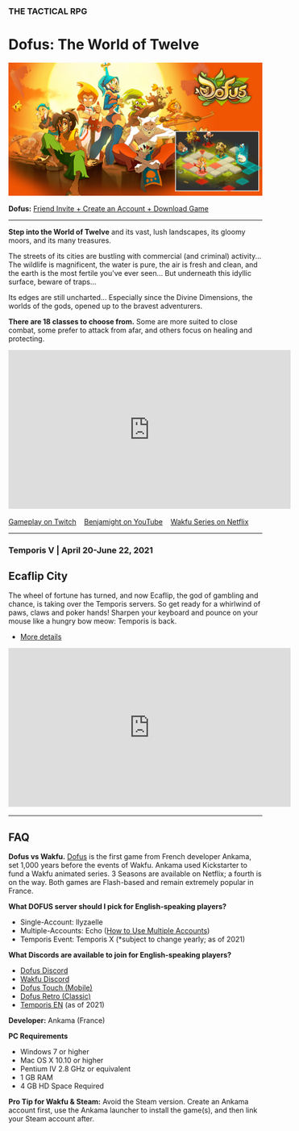 ### THE TACTICAL RPG

# Dofus: The World of Twelve

![Image](/assets/img/dofus-carousel.png)

<i class="fas fa-sign-in-alt"></i> **Dofus:** [Friend Invite + Create an Account + Download Game](http://www.dofus.com/en/play/tethyrplays)

---

**Step into the World of Twelve** and its vast, lush landscapes, its gloomy moors, and its many treasures.

The streets of its cities are bustling with commercial (and criminal) activity... The wildlife is magnificent, the water is pure, the air is fresh and clean, and the earth is the most fertile you've ever seen... But underneath this idyllic surface, beware of traps...

Its edges are still uncharted... Especially since the Divine Dimensions, the worlds of the gods, opened up to the bravest adventurers.

**There are 18 classes to choose from.** Some are more suited to close combat, some prefer to attack from afar, and others focus on healing and protecting.

<p><div class="video-container">
<iframe class="video" width="560" height="315" src="https://www.youtube.com/embed/eBuwY51iB80?controls=0" title="YouTube video player" frameborder="0" allow="accelerometer; autoplay; clipboard-write; encrypted-media; gyroscope; picture-in-picture" allowfullscreen></iframe>
</div></p>

<i class="fas fa-play"></i> [Gameplay on Twitch](https://www.twitch.tv/directory/game/Dofus) &nbsp;&nbsp; <i class="fas fa-play"></i> [Benjamight on YouTube](https://www.youtube.com/channel/UC1oMaFw3aQeg3p2swpGggCg) &nbsp;&nbsp; <i class="fas fa-play"></i> [Wakfu Series on Netflix](https://www.netflix.com/title/80003196)

---

### Temporis V | April 20-June 22, 2021
## Ecaflip City

The wheel of fortune has turned, and now Ecaflip, the god of gambling and chance, is taking over the Temporis servers. So get ready for a whirlwind of paws, claws and poker hands! Sharpen your keyboard and pounce on your mouse like a hungry bow meow: Temporis is back.

- [More details](https://www.dofus.com/en/mmorpg/news/temporis-server)

<p><div class="video-container">
<iframe class="video" width="560" height="315" src="https://www.youtube.com/embed/53ayTAha9J8" title="YouTube video player" frameborder="0" allow="accelerometer; autoplay; clipboard-write; encrypted-media; gyroscope; picture-in-picture" allowfullscreen></iframe>
</div></p>

---

## FAQ

**Dofus vs Wakfu.** [Dofus](http://www.dofus.com/en/play/tethyrplays) is the first game from French developer Ankama, set 1,000 years before the events of Wakfu. Ankama used Kickstarter to fund a Wakfu animated series. 3 Seasons are available on Netflix; a fourth is on the way. Both games are Flash-based and remain extremely popular in France.

**What DOFUS server should I pick for English-speaking players?**
- Single-Account: Ilyzaelle
- Multiple-Accounts: Echo \([How to Use Multiple Accounts](https://www.youtube.com/watch?v=A-RJV9uGbko)\)
- Temporis Event: Temporis X (*subject to change yearly; as of 2021)

**What Discords are available to join for English-speaking players?**
- [Dofus Discord](https://discord.me/dofus)
- [Wakfu Discord](https://discord.gg/pGJKNzG)
- [Dofus Touch (Mobile)](https://discord.gg/dofustouch)
- [Dofus Retro (Classic)](https://discord.gg/YR2cwZb)
- [Temporis EN](https://discord.gg/ARkefpJ9cE) (as of 2021)

**Developer:** Ankama (France)

**PC Requirements**
* Windows 7 or higher
* Mac OS X 10.10 or higher
* Pentium IV 2.8 GHz or equivalent
* 1 GB RAM
* 4 GB HD Space Required

**Pro Tip for Wakfu & Steam:** Avoid the Steam version. Create an Ankama account first, use the Ankama launcher to install the game(s), and then link your Steam account after.
